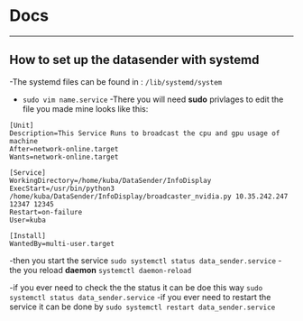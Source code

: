 # Docs
___

## How to set up the datasender with systemd

-The systemd files can be found in : `/lib/systemd/system`
- `sudo vim name.service`
-There you will need **sudo** privlages to edit the file you made mine looks like this:

```
[Unit]
Description=This Service Runs to broadcast the cpu and gpu usage of machine
After=network-online.target
Wants=network-online.target

[Service]
WorkingDirectory=/home/kuba/DataSender/InfoDisplay
ExecStart=/usr/bin/python3 /home/kuba/DataSender/InfoDisplay/broadcaster_nvidia.py 10.35.242.247 12347 12345
Restart=on-failure
User=kuba

[Install]
WantedBy=multi-user.target
```

-then you start the service `sudo systemctl status data_sender.service`
-the you reload **daemon** `systemctl daemon-reload`

-if you ever need to check the the status it can be doe this way `sudo systemctl status data_sender.service`
-if you ever need to restart the service it can be done by `sudo systemctl restart data_sender.service`
